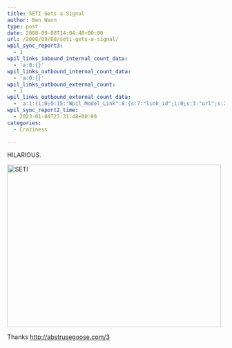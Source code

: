 ```yaml
---
title: SETI Gets a Signal
author: Ben Wann
type: post
date: 2008-09-08T14:04:48+00:00
url: /2008/09/08/seti-gets-a-signal/
wpil_sync_report3:
  - 1
wpil_links_inbound_internal_count_data:
  - 'a:0:{}'
wpil_links_outbound_internal_count_data:
  - 'a:0:{}'
wpil_links_outbound_external_count:
  - 1
wpil_links_outbound_external_count_data:
  - 'a:1:{i:0;O:15:"Wpil_Model_Link":8:{s:7:"link_id";i:0;s:3:"url";s:26:"http://abstrusegoose.com/3";s:4:"host";s:17:"abstrusegoose.com";s:8:"internal";b:0;s:4:"post";N;s:6:"anchor";s:26:"http://abstrusegoose.com/3";s:15:"added_by_plugin";b:0;s:8:"location";s:7:"content";}}'
wpil_sync_report2_time:
  - 2023-01-04T23:31:48+00:00
categories:
  - Craziness

---
```

HILARIOUS.

<img decoding="async" loading="lazy" width="495" height="376" id="image132" alt="SETI" src="https://benwann.com/wp-content/uploads/2008/09/seti_gets_a_signala.JPG" /> 

Thanks <http://abstrusegoose.com/3>